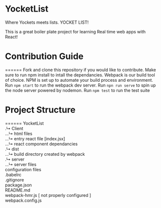 # YocketList
Where Yockets meets lists. YOCKET LIST!

This is a great boiler plate project for learning Real time web apps with React!

# Contribution Guide
======
Fork and clone this repository if you would like to contribute. 
Make sure to run npm install to intall the dependancies. 
Webpack is our build tool of choice. NPM is set up to automate your build process and environment.
Run `npm start` to run the webpack dev server. Run `npn run serve` to spin up the node server powered by nodemon.
Run `npm test` to run the test suite

# Project Structure
======
YocketList  
.↳ Client  
...↳ html files  
...↳ entry react file [index.jsx]  
...↳ react component dependancies   
.↳ dist  
...↳ build directory created by webpack  
.↳ server  
...↳ server files  
configuration files  
.babelrc  
.gitignore  
package.json  
README.md  
webpack-hmr.js  [ not properly configured ]  
webpack.config.js  
  
